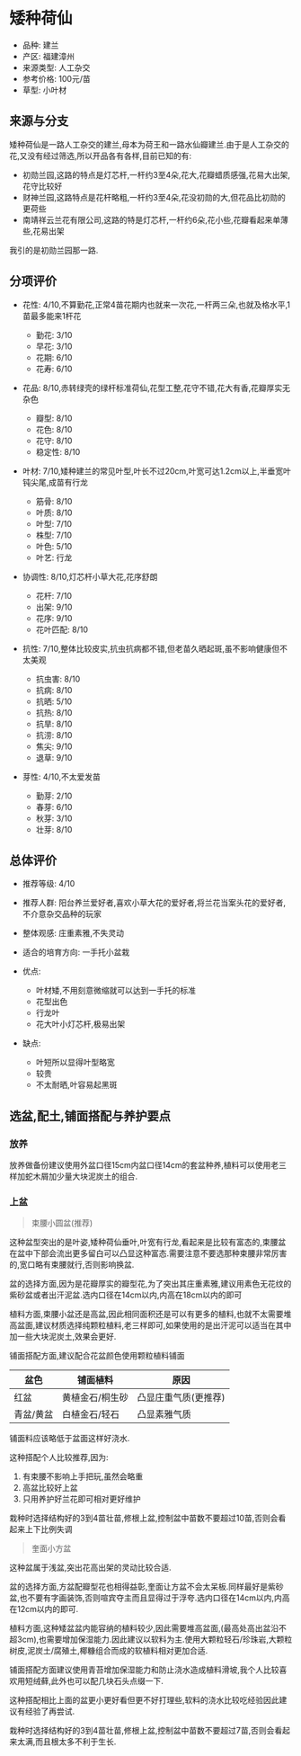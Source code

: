 # 矮种荷仙

+ 品种: 建兰
+ 产区: 福建漳州
+ 来源类型: 人工杂交
+ 参考价格: 100元/苗
+ 草型: 小叶材

## 来源与分支

矮种荷仙是一路人工杂交的建兰,母本为荷王和一路水仙瓣建兰.由于是人工杂交的花,又没有经过筛选,所以开品各有各样,目前已知的有:

+ 初勋兰园,这路的特点是灯芯杆,一杆约3至4朵,花大,花瓣蜡质感强,花易大出架,花守比较好
+ 财神兰园,这路特点是花杆略粗,一杆约3至4朵,花没初勋的大,但花品比初勋的更荷些
+ 南靖祥云兰花有限公司,这路的特是灯芯杆,一杆约6朵,花小些,花瓣看起来单薄些,花易出架

我引的是初勋兰园那一路.

## 分项评价

+ 花性: 4/10,不算勤花,正常4苗花期内也就来一次花,一杆两三朵,也就及格水平,1苗最多能来1杆花
    + 勤花: 3/10
    + 早花: 3/10
    + 花期: 6/10
    + 花寿: 6/10

+ 花品: 8/10,赤转绿壳的绿杆标准荷仙,花型工整,花守不错,花大有香,花瓣厚实无杂色
    + 瓣型: 8/10
    + 花色: 8/10
    + 花守: 8/10
    + 稳定性: 8/10
+ 叶材: 7/10,矮种建兰的常见叶型,叶长不过20cm,叶宽可达1.2cm以上,半垂宽叶钝尖尾,成苗有行龙
    + 筋骨: 8/10
    + 叶质: 8/10
    + 叶型: 7/10
    + 株型: 7/10
    + 叶色: 5/10
    + 叶艺: 行龙
+ 协调性: 8/10,灯芯杆小草大花,花序舒朗
    + 花杆: 7/10
    + 出架: 9/10
    + 花序: 9/10
    + 花叶匹配: 8/10
+ 抗性: 7/10,整体比较皮实,抗虫抗病都不错,但老苗久晒起斑,虽不影响健康但不太美观
    + 抗虫害: 8/10
    + 抗病: 8/10
    + 抗晒: 5/10
    + 抗热: 8/10
    + 抗旱: 8/10
    + 抗涝: 8/10
    + 焦尖: 9/10
    + 退草: 9/10
+ 芽性: 4/10,不太爱发苗
    + 勤芽: 2/10
    + 春芽: 6/10
    + 秋芽: 3/10
    + 壮芽: 8/10

## 总体评价

+ 推荐等级: 4/10
+ 推荐人群: 阳台养兰爱好者,喜欢小草大花的爱好者,将兰花当案头花的爱好者,不介意杂交品种的玩家
+ 整体观感: 庄重素雅,不失灵动
+ 适合的培育方向: 一手托小盆栽
+ 优点:
    + 叶材矮,不用刻意微缩就可以达到一手托的标准
    + 花型出色
    + 行龙叶
    + 花大叶小灯芯杆,极易出架

+ 缺点:
    + 叶短所以显得叶型略宽
    + 较贵
    + 不太耐晒,叶容易起黑斑

## 选盆,配土,铺面搭配与养护要点

### 放养

放养做备份建议使用外盆口径15cm内盆口径14cm的套盆种养,植料可以使用老三样加蛇木屑加少量大块泥炭土的组合.

### 上盆

> 束腰小圆盆(推荐)

这种盆型突出的是叶姿,矮种荷仙垂叶,叶宽有行龙,看起来是比较有富态的,束腰盆在盆中下部会流出更多留白可以凸显这种富态.需要注意不要选那种束腰非常厉害的,宽口略有束腰就行,否则影响换盆.

盆的选择方面,因为是花瓣厚实的瓣型花,为了突出其庄重素雅,建议用素色无花纹的紫砂盆或者出汗泥盆.选内口径在14cm以内,内高在18cm以内的即可

植料方面,束腰小盆还是高盆,因此相同面积还是可以有更多的植料,也就不太需要堆高盆面,建议材质选择纯颗粒植料,老三样即可,如果使用的是出汗泥可以适当在其中加一些大块泥炭土,效果会更好.

铺面搭配方面,建议配合花盆颜色使用颗粒植料铺面

盆色|铺面植料|原因
---|---|---
红盆|黄植金石/桐生砂|凸显庄重气质(更推荐)
青盆/黄盆|白植金石/轻石|凸显素雅气质

铺面料应该略低于盆面这样好浇水.

这种搭配个人比较推荐,因为:

1. 有束腰不影响上手把玩,虽然会略重
2. 高盆比较好上盆
3. 只用养护好兰花即可相对更好维护

栽种时选择结构好的3到4苗壮苗,修根上盆,控制盆中苗数不要超过10苗,否则会看起来上下比例失调

> 奎面小方盆

这种盆属于浅盆,突出花高出架的灵动比较合适.

盆的选择方面,方盆配瓣型花也相得益彰,奎面让方盆不会太呆板.同样最好是紫砂盆,也不要有字画装饰,否则喧宾夺主而且显得过于浮夸.选内口径在14cm以内,内高在12cm以内的即可.

植料方面,这种矮盆盆内能容纳的植料较少,因此需要堆高盆面,(最高处高出盆沿不超3cm),也需要增加保湿能力.因此建议以软料为主.使用大颗粒轻石/珍珠岩,大颗粒树皮,泥炭土/腐殖土,椰糠组合而成的软植料相对更加合适.

铺面搭配方面建议使用青苔增加保湿能力和防止浇水造成植料滑坡,我个人比较喜欢用短绒藓,此外也可以配几块石头点缀一下.

这种搭配相比上面的盆更小更好看但更不好打理些,软料的浇水比较吃经验因此建议有经验了再尝试.

栽种时选择结构好的3到4苗壮苗,修根上盆,控制盆中苗数不要超过7苗,否则会看起来太满,而且根太多不利于生长.
